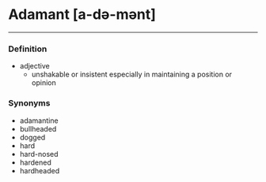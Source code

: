 # Adamant [a-də-mənt]
---
### Definition
- adjective
	- unshakable or insistent especially in maintaining a position or opinion
### Synonyms
- adamantine
- bullheaded 
- dogged 
- hard 
- hard-nosed 
- hardened 
- hardheaded 